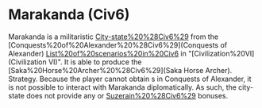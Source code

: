 # Marakanda (Civ6)

Marakanda is a militaristic [City-state%20%28Civ6%29](city-state) from the [Conquests%20of%20Alexander%20%28Civ6%29](Conquests of Alexander) [List%20of%20scenarios%20in%20Civ6](scenario) in "[Civilization%20VI](Civilization VI)". It is able to produce the [Saka%20Horse%20Archer%20%28Civ6%29](Saka Horse Archer).
Strategy.
Because the player cannot obtain s in Conquests of Alexander, it is not possible to interact with Marakanda diplomatically. As such, the city-state does not provide any or [Suzerain%20%28Civ6%29](Suzerain) bonuses.